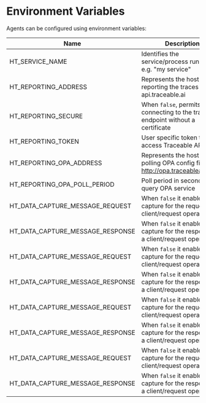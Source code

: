 [//]: # (Code generated by hypertrace/agent-config/tools/env-vars-generator. DO NOT EDIT.)


# Environment Variables

Agents can be configured using environment variables:

| Name | Description |
|------|-------------|
| HT_SERVICE_NAME | Identifies the service/process running e.g. "my service" |
| HT_REPORTING_ADDRESS | Represents the host for reporting the traces e.g. api.traceable.ai |
| HT_REPORTING_SECURE | When `false`, permits connecting to the trace endpoint without a certificate |
| HT_REPORTING_TOKEN | User specific token to access Traceable API |
| HT_REPORTING_OPA_ADDRESS | Represents the host for polling OPA config file e.g. http://opa.traceableai:8181/ |
| HT_REPORTING_OPA_POLL_PERIOD | Poll period in seconds to query OPA service |
| HT_DATA_CAPTURE_MESSAGE_REQUEST | When `false` it enables the capture for the request in a client/request operation |
| HT_DATA_CAPTURE_MESSAGE_RESPONSE | When `false` it enables the capture for the response in a client/request operation |
| HT_DATA_CAPTURE_MESSAGE_REQUEST | When `false` it enables the capture for the request in a client/request operation |
| HT_DATA_CAPTURE_MESSAGE_RESPONSE | When `false` it enables the capture for the response in a client/request operation |
| HT_DATA_CAPTURE_MESSAGE_REQUEST | When `false` it enables the capture for the request in a client/request operation |
| HT_DATA_CAPTURE_MESSAGE_RESPONSE | When `false` it enables the capture for the response in a client/request operation |
| HT_DATA_CAPTURE_MESSAGE_REQUEST | When `false` it enables the capture for the request in a client/request operation |
| HT_DATA_CAPTURE_MESSAGE_RESPONSE | When `false` it enables the capture for the response in a client/request operation |
